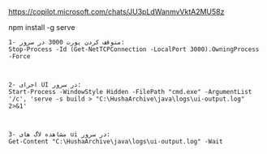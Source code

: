 
https://copilot.microsoft.com/chats/JU3pLdWanmvVktA2MU58z





npm install -g serve


````
1- متوقف کردن پورت 3000 در سرور:
Stop-Process -Id (Get-NetTCPConnection -LocalPort 3000).OwningProcess -Force



2- اجرای UI در سرور:
Start-Process -WindowStyle Hidden -FilePath "cmd.exe" -ArgumentList '/c', 'serve -s build > "C:\HushaArchive\java\logs\ui-output.log" 2>&1'



3- مشاهده لاگ های ui در سرور:
Get-Content "C:\HushaArchive\java\logs\ui-output.log" -Wait

````